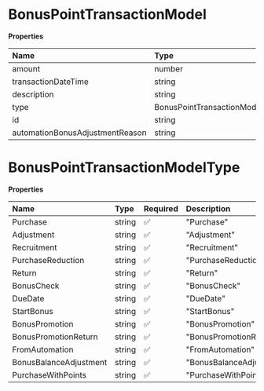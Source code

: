 # BonusPointTransactionModel

**Properties**

| Name                            | Type                           | Required | Description |
| :------------------------------ | :----------------------------- | :------- | :---------- |
| amount                          | number                         | ❌       |             |
| transactionDateTime             | string                         | ❌       |             |
| description                     | string                         | ❌       |             |
| type                            | BonusPointTransactionModelType | ❌       |             |
| id                              | string                         | ❌       |             |
| automationBonusAdjustmentReason | string                         | ❌       |             |

# BonusPointTransactionModelType

**Properties**

| Name                   | Type   | Required | Description              |
| :--------------------- | :----- | :------- | :----------------------- |
| Purchase               | string | ✅       | "Purchase"               |
| Adjustment             | string | ✅       | "Adjustment"             |
| Recruitment            | string | ✅       | "Recruitment"            |
| PurchaseReduction      | string | ✅       | "PurchaseReduction"      |
| Return                 | string | ✅       | "Return"                 |
| BonusCheck             | string | ✅       | "BonusCheck"             |
| DueDate                | string | ✅       | "DueDate"                |
| StartBonus             | string | ✅       | "StartBonus"             |
| BonusPromotion         | string | ✅       | "BonusPromotion"         |
| BonusPromotionReturn   | string | ✅       | "BonusPromotionReturn"   |
| FromAutomation         | string | ✅       | "FromAutomation"         |
| BonusBalanceAdjustment | string | ✅       | "BonusBalanceAdjustment" |
| PurchaseWithPoints     | string | ✅       | "PurchaseWithPoints"     |

<!-- This file was generated by liblab | https://liblab.com/ -->
